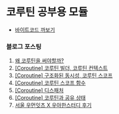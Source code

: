 # 코루틴 공부용 모듈

- [바이트코드 까보기](./docs/바이트코드%20까보기.md) 

### 블로그 포스팅

1. [왜 코루틴을 써야할까?](https://yeonyeon.tistory.com/332)
2. [[Coroutine] 코루틴 빌더, 코루틴 컨텍스트](https://yeonyeon.tistory.com/333)
3. [[Coroutine] 구조화된 동시성, 코루틴 스코프](https://yeonyeon.tistory.com/334)
4. [[Coroutine] 코루틴 스코프 함수](https://yeonyeon.tistory.com/335)
5. [[Coroutine] 디스패처](https://yeonyeon.tistory.com/336)
6. [[Coroutine] 코루틴과 공유 상태](https://yeonyeon.tistory.com/337)
7. [서울 우먼잇츠 X 우아한스터디 후기](https://yeonyeon.tistory.com/339)
